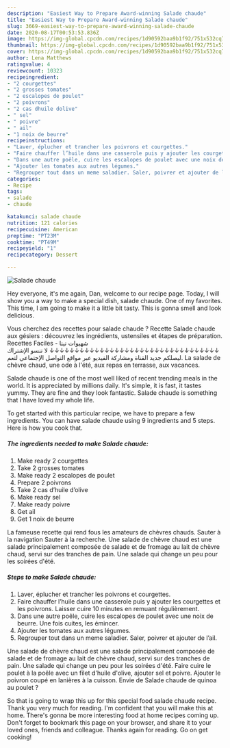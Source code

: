```yaml
---
description: "Easiest Way to Prepare Award-winning Salade chaude"
title: "Easiest Way to Prepare Award-winning Salade chaude"
slug: 3669-easiest-way-to-prepare-award-winning-salade-chaude
date: 2020-08-17T00:53:53.836Z
image: https://img-global.cpcdn.com/recipes/1d90592baa9b1f92/751x532cq70/salade-chaude-photo-principale-de-la-recette.jpg
thumbnail: https://img-global.cpcdn.com/recipes/1d90592baa9b1f92/751x532cq70/salade-chaude-photo-principale-de-la-recette.jpg
cover: https://img-global.cpcdn.com/recipes/1d90592baa9b1f92/751x532cq70/salade-chaude-photo-principale-de-la-recette.jpg
author: Lena Matthews
ratingvalue: 4
reviewcount: 10323
recipeingredient:
- "2 courgettes"
- "2 grosses tomates"
- "2 escalopes de poulet"
- "2 poivrons"
- "2 cas dhuile dolive"
- " sel"
- " poivre"
- " ail"
- "1 noix de beurre"
recipeinstructions:
- "Laver, éplucher et trancher les poivrons et courgettes."
- "Faire chauffer l’huile dans une casserole puis y ajouter les courgettes et les poivrons. Laisser cuire 10 minutes en remuant régulièrement."
- "Dans une autre poêle, cuire les escalopes de poulet avec une noix de beurre. Une fois cuites, les émincer."
- "Ajouter les tomates aux autres légumes."
- "Regrouper tout dans un meme saladier. Saler, poivrer et ajouter de l’ail."
categories:
- Recipe
tags:
- salade
- chaude

katakunci: salade chaude 
nutrition: 121 calories
recipecuisine: American
preptime: "PT23M"
cooktime: "PT49M"
recipeyield: "1"
recipecategory: Dessert

---
```



![Salade chaude](https://img-global.cpcdn.com/recipes/1d90592baa9b1f92/751x532cq70/salade-chaude-photo-principale-de-la-recette.jpg)

Hey everyone, it's me again, Dan, welcome to our recipe page. Today, I will show you a way to make a special dish, salade chaude. One of my favorites. This time, I am going to make it a little bit tasty. This is gonna smell and look delicious.

Vous cherchez des recettes pour salade chaude ? Recette Salade chaude aux gésiers : découvrez les ingrédients, ustensiles et étapes de préparation. Recettes Faciles - شهيوات نينا ↓↓↓↓↓↓↓↓↓↓↓↓↓↓↓↓↓↓↓↓↓↓↓↓↓↓↓↓↓↓↓↓↓↓ لا تنسو الإشتراك ليصلكم جديد القناة ومشاركة الفيديو عبر مواقع التواصل الإجتماعي لتعم. La salade de chèvre chaud, une ode à l&#39;été, aux repas en terrasse, aux vacances.

Salade chaude is one of the most well liked of recent trending meals in the world. It is appreciated by millions daily. It's simple, it is fast, it tastes yummy. They are fine and they look fantastic. Salade chaude is something that I have loved my whole life.


To get started with this particular recipe, we have to prepare a few ingredients. You can have salade chaude using 9 ingredients and 5 steps. Here is how you cook that.

<!--inarticleads1-->

##### The ingredients needed to make Salade chaude:

1. Make ready 2 courgettes
1. Take 2 grosses tomates
1. Make ready 2 escalopes de poulet
1. Prepare 2 poivrons
1. Take 2 cas d’huile d’olive
1. Make ready  sel
1. Make ready  poivre
1. Get  ail
1. Get 1 noix de beurre


La fameuse recette qui rend fous les amateurs de chèvres chauds. Sauter à la navigation Sauter à la recherche. Une salade de chèvre chaud est une salade principalement composée de salade et de fromage au lait de chèvre chaud, servi sur des tranches de pain. Une salade qui change un peu pour les soirées d&#39;été. 

<!--inarticleads2-->

##### Steps to make Salade chaude:

1. Laver, éplucher et trancher les poivrons et courgettes.
1. Faire chauffer l’huile dans une casserole puis y ajouter les courgettes et les poivrons. Laisser cuire 10 minutes en remuant régulièrement.
1. Dans une autre poêle, cuire les escalopes de poulet avec une noix de beurre. Une fois cuites, les émincer.
1. Ajouter les tomates aux autres légumes.
1. Regrouper tout dans un meme saladier. Saler, poivrer et ajouter de l’ail.


Une salade de chèvre chaud est une salade principalement composée de salade et de fromage au lait de chèvre chaud, servi sur des tranches de pain. Une salade qui change un peu pour les soirées d&#39;été. Faire cuire le poulet à la poêle avec un filet d&#39;huile d&#39;olive, ajouter sel et poivre. Ajouter le poivron coupé en lanières à la cuisson. Envie de Salade chaude de quinoa au poulet ? 

So that is going to wrap this up for this special food salade chaude recipe. Thank you very much for reading. I'm confident that you will make this at home. There's gonna be more interesting food at home recipes coming up. Don't forget to bookmark this page on your browser, and share it to your loved ones, friends and colleague. Thanks again for reading. Go on get cooking!
